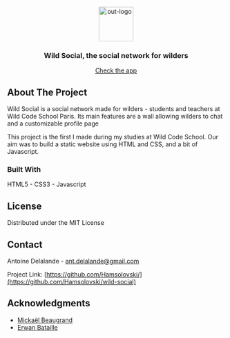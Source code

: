 <!-- PROJECT LOGO -->
<br />
<div align="center">
  <a href="https://hamsolovski.github.io/wild-social/">
    <img src="https://hamsolovski.github.io/wild-social/assets/logo.svg" alt="out-logo" width="80" height="80">
  </a>

<h3 align="center">Wild Social, the social network for wilders</h3>

  <p align="center">
    <a href="https://out-omega-dun.vercel.app/">Check the app</a>
  </p>
</div>

<!-- ABOUT THE PROJECT -->
## About The Project

Wild Social is a social network made for wilders - students and teachers at Wild Code School Paris. Its main features are a wall allowing wilders to chat and a customizable profile page

This project is the first I made during my studies at Wild Code School. Our aim was to build a static website using HTML and CSS, and a bit of Javascript.

### Built With 
HTML5 - CSS3 - Javascript

## License

Distributed under the MIT License

<!-- CONTACT -->
## Contact
Antoine Delalande - ant.delalande@gmail.com

Project Link: [https://github.com/Hamsolovski/](https://github.com/Hamsolovski/wild-social)

<!-- ACKNOWLEDGMENTS -->
## Acknowledgments

* [Mickaël Beaugrand](https://github.com/Micka90)
* [Erwan Bataille](https://github.com/Erwan60)
